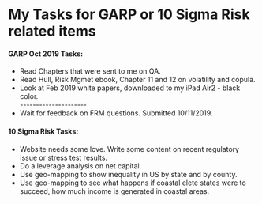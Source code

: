 # My Tasks for GARP or 10 Sigma Risk related items  

#### GARP Oct 2019 Tasks:  

 * Read Chapters that were sent to me on QA.  
 * Read Hull, Risk Mgmet ebook, Chapter 11 and 12 on volatility and copula. 
 * Look at Feb 2019 white papers, downloaded to my iPad Air2 - black color.  
      \---------------------
 * Wait for feedback on FRM questions.  Submitted 10/11/2019. 
 
#### 10 Sigma Risk Tasks:  

 * Website needs some love.  Write some content on recent regulatory issue or stress test results.  
 * Do a leverage analysis on net capital.  
 * Use geo-mapping to show inequality in US by state and by county.  
 * Use geo-mapping to see what happens if coastal elete states were to succeed, how much income is generated in coastal areas.  
 
